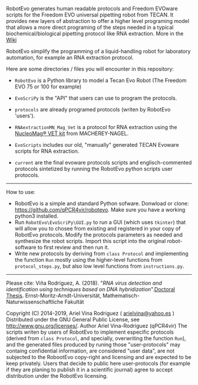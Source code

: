 RobotEvo generates human readable protocols and  Freedom EVOware scripts for the Freedom EVO universal pipetting robot from TECAN. It provides new layers of abstraction to offer a higher level programing model that allows a more direct programing of the steps needed in a typical biochemical/biological pipetting protocol like RNA extraction. More in the [Wiki](https://github.com/qPCR4vir/robotevo/wiki)

RobotEvo simplify the programming of a liquid-handling robot for laboratory automation, for example an RNA extraction protocol.

Here are some directories / files you will encounter in this repository:


 - `RobotEvo` is a Python library to model a Tecan Evo Robot (The Freedom EVO 75 or 100 for example)

 - `EvoScriPy` is the "API" that users can use to program the protocols.

 - `protocols` are already programed protocols (writen by RobotEvo 'users').

 - `RNAextractionMN_Mag_Vet` is a protocol for RNA extraction using the [NucleoMag® VET kit](http://www.mn-net.com/tabid/12376/default.aspx) from MACHEREY-NAGEL.

 - `EvoScripts` includes our old, "manually" generated TECAN Evoware scripts for RNA extraction.

 - `current` are the final evoware protocols scripts and englisch-commented protocols sintetized by running the RobotEvo python scripts user protocols.

---------------------------------------------------------------------------------------------
How to use:
- RobotEvo is a simple and standard Python sofware. Donwload or clone: https://github.com/qPCR4vir/robotevo. Make sure you have a working python3 installed.
- Run `RobotEvo\EvoScriPy\GUI.py` to run a GUI (which uses `tkinter`) that will allow you to chosee from  existing and registered in your copy of RobotEvo protocols. Modify the protocols parameters as needed and synthesize the robot scripts. Import this script into the original robot-software to first review and then run it.
- Write new protocols by deriving from `class Protocol` and implementing the function `Run` mostly using the higher-level functions from `protocol_steps.py`, but also low level functions from `instructions.py`.


------------

Please cite:
Viña Rodríguez, A. (2018). "_RNA virus detection and identification using techniques based on DNA hybridization_".[Doctoral Thesis](https://epub.ub.uni-greifswald.de/frontdoor/index/index/docId/2175). Ernst-Moritz-Arndt-Universität, Mathematisch-Naturwissenschaftliche Fakultät

Copyright (C) 2014-2019, Ariel Vina Rodriguez ( arielvina@yahoo.es )
Distributed under the GNU General Public License, see <http://www.gnu.org/licenses/>.
Author Ariel Vina-Rodriguez (qPCR4vir)
 The scripts writen by users of RobotEvo to implement especific protocols (derived from `class Protocol`, and specially, overwriting the function `Run`), and the generated files produced by runing those "user-protocols" may containg confidential information, are considered "user data", are not subjected to the RobootEvo copy-right and licensing and are expected to be keep privately.
 Users that decide to public here user-protocols (for example if they are planing to publish it in a scientific journal) agree to accept distribution under the RobotEvo licensing.
